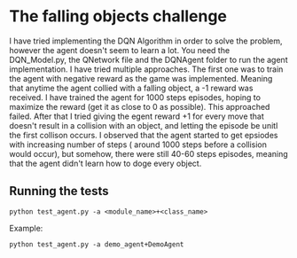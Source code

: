 # The falling objects challenge

I have tried implementing the DQN Algorithm in order to solve the problem, however the agent doesn't seem to learn a lot.
You need the DQN_Model.py, the QNetwork file and the DQNAgent folder to run the agent implementation.
I have tried multiple approaches. The first one was to train the agent with negative reward as the game was implemented. Meaning that anytime the agent collied with a falling object, a -1 reward was received. I have trained the agent for 1000 steps episodes, hoping to maximize the reward (get it as close to 0 as possible). This approached failed. After that I tried giving the egent reward +1 for every move that doesn't result in a collision with an object, and letting the episode be unitl the first collison occurs. I observed that the agent started to get epsiodes with increasing number of steps ( around 1000 steps before a collision would occur), but somehow, there were still 40-60 steps episodes, meaning that the agent didn't learn how to doge every object. 

## Running the tests

```
python test_agent.py -a <module_name>+<class_name>
```
Example:
```
python test_agent.py -a demo_agent+DemoAgent
```
